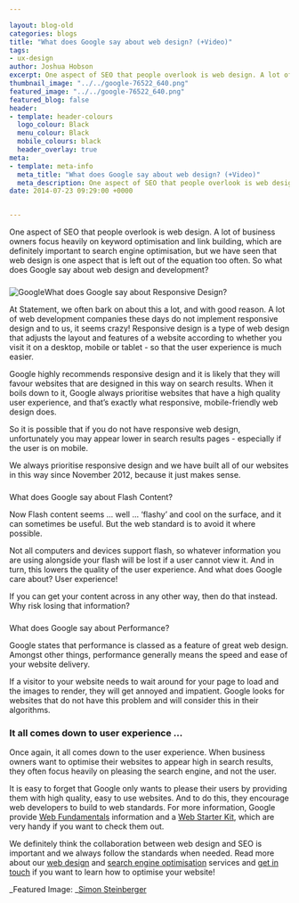 ```yaml
--- 

layout: blog-old
categories: blogs
title: "What does Google say about web design? (+Video)"
tags:
- ux-design
author: Joshua Hobson
excerpt: One aspect of SEO that people overlook is web design. A lot of business owners focus heavily on keyword optimisation and link building, which are definitely important to search engine optimisation, but we have seen that web design is one aspect that is left out of the equation too often. So what does Google say about web design and development?
thumbnail_image: "../../google-76522_640.png"
featured_image: "../../google-76522_640.png"
featured_blog: false
header:
- template: header-colours
  logo_colour: Black
  menu_colour: Black
  mobile_colours: black
  header_overlay: true
meta:
- template: meta-info
  meta_title: "What does Google say about web design? (+Video)"
  meta_description: One aspect of SEO that people overlook is web design. A lot of business owners focus heavily on keyword optimisation and link building, which are definitely important to search engine optimisation, but we have seen that web design is one aspect that is left out of the equation too often. So what does Google say about web design and development?
date: 2014-07-23 09:29:00 +0000


--- 
```

  
One aspect of SEO that people overlook is web design. A lot of business owners focus heavily on keyword optimisation and link building, which are definitely important to search engine optimisation, but we have seen that web design is one aspect that is left out of the equation too often. So what does Google say about web design and development?

###   
![Google](../../google-76522_640.png)What does Google say about Responsive Design?

At Statement, we often bark on about this a lot, and with good reason. A lot of web development companies these days do not implement responsive design and to us, it seems crazy! Responsive design is a type of web design that adjusts the layout and features of a website according to whether you visit it on a desktop, mobile or tablet - so that the user experience is much easier.

Google highly recommends responsive design and it is likely that they will favour websites that are designed in this way on search results. When it boils down to it, Google always prioritise websites that have a high quality user experience, and that’s exactly what responsive, mobile-friendly web design does.

So it is possible that if you do not have responsive web design, unfortunately you may appear lower in search results pages - especially if the user is on mobile.

We always prioritise responsive design and we have built all of our websites in this way since November 2012, because it just makes sense.

###   
What does Google say about Flash Content?

Now Flash content seems … well … ‘flashy’ and cool on the surface, and it can sometimes be useful. But the web standard is to avoid it where possible.

Not all computers and devices support flash, so whatever information you are using alongside your flash will be lost if a user cannot view it. And in turn, this lowers the quality of the user experience. And what does Google care about? User experience!

If you can get your content across in any other way, then do that instead. Why risk losing that information?

###   
What does Google say about Performance?

Google states that performance is classed as a feature of great web design. Amongst other things, performance generally means the speed and ease of your website delivery.

If a visitor to your website needs to wait around for your page to load and the images to render, they will get annoyed and impatient. Google looks for websites that do not have this problem and will consider this in their algorithms.

### It all comes down to user experience ...

Once again, it all comes down to the user experience. When business owners want to optimise their websites to appear high in search results, they often focus heavily on pleasing the search engine, and not the user.

It is easy to forget that Google only wants to please their users by providing them with high quality, easy to use websites. And to do this, they encourage web developers to build to web standards. For more information, Google provide [Web Fundamentals](https://developers.google.com/web/fundamentals/?utm_source=wmc&utm_medium=blog&utm_campaign=wfwmc-modern) information and a [Web Starter Kit](https://developers.google.com/web/starter-kit/?utm_source=wmc&utm_medium=blog&utm_campaign=wfwmc-modern), which are very handy if you want to check them out.

We definitely think the collaboration between web design and SEO is important and we always follow the standards when needed. Read more about our [web design](https://www.statementagency.com/services/web-design) and [search engine optimisation](https://www.statementagency.com/services/marketing/search-engine-marketing) services and [get in touch](https://www.statementagency.com/contact-us) if you want to learn how to optimise your website!   

_Featured Image: _[Simon Steinberger](https://pixabay.com/en/users/Simon/)
